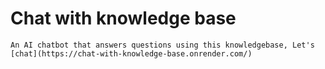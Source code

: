 # Chat with knowledge base
    An AI chatbot that answers questions using this knowledgebase, Let's [chat](https://chat-with-knowledge-base.onrender.com/) 